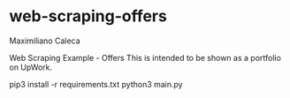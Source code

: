 # web-scraping-offers
Maximiliano Caleca

Web Scraping Example - Offers
This is intended to be shown as a portfolio on UpWork.

pip3 install -r requirements.txt
python3 main.py
